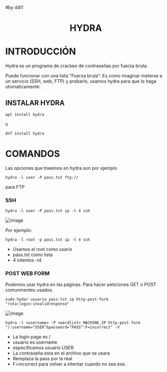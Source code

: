 #by d4l1

<h1 align="center">HYDRA</h1>

# INTRODUCCIÓN

Hydra es un programa de crackeo de contraseñas por fuerza bruta.

Puede funcionar con una lista "Fuerza bruta". Es como imaginar meterse a un servicio (SSH, web, FTP) y probarlo, usamos hydra para que lo haga utomaticamente.

## INSTALAR HYDRA

```
apt install hydra
```
o
```
dnf install hydra
```

# COMANDOS

Las opciones que tneemos en hydra son por ejemplo 

```
hydra -l user -P pass.txt ftp://
```

para FTP

### SSH

```
hydra -l user -P pass.txt ip -t 4 ssh
```

![image](https://github.com/user-attachments/assets/e1c295f7-5944-44d2-bf04-9f98cf14a5bd)

Por ejemplo:

```
hydra -l root -p pass.txt ip -t 4 ssh
```
- Usamos el root como usario
- pass.txt como lista
- 4 intentos -t4

### POST WEB FORM

Podemos usar hydra en las páginas. Para hacer peticiones GET o POST comunmentes usados.

```
sudo hydar usuario pass.txt ip http-post-form "ruta:login:invalidresponse"
```

![image](https://github.com/user-attachments/assets/50f2880c-829f-4054-903c-84a0ad7ce2d6)

```
hydra -l <username> -P <wordlist> MACHINE_IP http-post-form "/:username=^USER^&password=^PASS^:F=incorrect" -V
```

- La login page es /
- usuario es username
- especificamos usuario USER
- La contraseña esta en el archivo que se usara
- Remplaza la pass por la real
- F=incorrect para volver a intentar cuando no sea ese.

